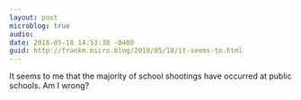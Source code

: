 ```yaml
---
layout: post
microblog: true
audio: 
date: 2018-05-18 14:53:38 -0400
guid: http://frankm.micro.blog/2018/05/18/it-seems-to.html
---
```

It seems to me that the majority of school shootings have occurred at public schools. Am I wrong?
